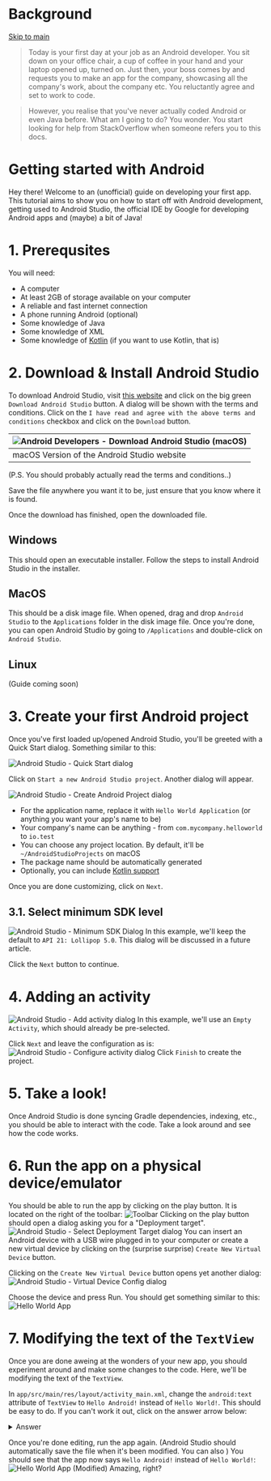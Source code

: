 # Background
[Skip to main](#main)

> Today is your first day at your job as an Android developer. You sit down on your office chair, a cup of coffee in your hand and your laptop opened up, turned on. Just then, your boss comes by and requests you to make an app for the company, showcasing all the company's work, about the company etc. You reluctantly agree and set to work to code.

> However, you realise that you've never actually coded Android or even Java before. What am I going to do? You wonder. You start looking for help from StackOverflow when someone refers you to this docs.

<a name="main"></a>

# Getting started with Android
Hey there! Welcome to an (unofficial) guide on developing your first app. This tutorial aims to show you on how to start off with Android development, getting used to Android Studio, the official IDE by Google for developing Android apps and (maybe) a bit of Java!

# 1. Prerequsites
You will need:
- A computer
- At least 2GB of storage available on your computer
- A reliable and fast internet connection
- A phone running Android (optional)
- Some knowledge of Java
- Some knowledge of XML
- Some knowledge of [Kotlin][kotlin] (if you want to use Kotlin, that is)

# 2. Download & Install Android Studio
To download Android Studio, visit [this website][android-studio-download] and click on the big green `Download Android Studio` button. A dialog will be shown with the terms and conditions. Click on the `I have read and agree with the above terms and conditions` checkbox and click on the `Download` button.

| ![Android Developers - Download Android Studio (macOS)](/src/assets/android-studio/android-studio-download-mac.jpg) |
|-|
| macOS Version of the Android Studio website |

(P.S. You should probably actually read the terms and conditions..)

Save the file anywhere you want it to be, just ensure that you know where it is found.

Once the download has finished, open the downloaded file.

## Windows
This should open an executable installer. Follow the steps to install Android Studio in the installer.

## MacOS
This should be a disk image file. When opened, drag and drop `Android Studio` to the `Applications` folder in the disk image file. Once you're done, you can open Android Studio by going to `/Applications` and double-click on `Android Studio`.

## Linux
(Guide coming soon)

# 3. Create your first Android project
Once you've first loaded up/opened Android Studio, you'll be greeted with a Quick Start dialog. Something similar to this:

![Android Studio - Quick Start dialog](/src/assets/android-studio/android-studio-quickstart.jpg)

Click on `Start a new Android Studio project`. Another dialog will appear.

![Android Studio - Create Android Project dialog](/src/assets/android-studio/android-studio-create-project.jpg)

- For the application name, replace it with `Hello World Application` (or anything you want your app's name to be)
- Your company's name can be anything - from `com.mycompany.helloworld` to `io.test`
- You can choose any project location. By default, it'll be `~/AndroidStudioProjects` on macOS <!-- TODO: Add Windows location -->
- The package name should be automatically generated
- Optionally, you can include [Kotlin support][kotlin]

Once you are done customizing, click on `Next`.

## 3.1. Select minimum SDK level
![Android Studio - Minimum SDK Dialog](/src/assets/android-studio/android-studio-min-sdk.jpg)
In this example, we'll keep the default to `API 21: Lollipop 5.0`. This dialog will be discussed in a future article.

Click the `Next` button to continue.

# 4. Adding an activity
![Android Studio - Add activity dialog](/src/assets/android-studio/android-studio-add-activity.jpg)
In this example, we'll use an `Empty Activity`, which should already be pre-selected.

Click `Next` and leave the configuration as is:
![Android Studio - Configure activity dialog](/src/assets/android-studio/android-studio-configure-activity.jpg)
Click `Finish` to create the project.

# 5. Take a look!
Once Android Studio is done syncing Gradle dependencies, indexing, etc., you should be able to interact with the code. Take a look around and see how the code works.

# 6. Run the app on a physical device/emulator
You should be able to run the app by clicking on the play button. It is located on the right of the toolbar:
![Toolbar](/src/assets/android-studio/android-studio-toolbar-play.jpg)
Clicking on the play button should open a 
dialog asking you for a "Deployment target". 
![Android Studio - Select Deployment Target dialog](/src/assets/android-studio/android-studio-select-deployment-target.jpg)
You can insert an Android device with a USB wire plugged in to your computer or create a new virtual device by clicking on the (surprise surprise) `Create New Virtual Device` button.

Clicking on the `Create New Virtual Device` button opens yet another dialog:
![Android Studio - Virtual Device Config dialog](/src/assets/android-studio/android-studio-virtual-device-config.jpg)

Choose the device and press Run. You should get something similar to this:
![Hello World App](/src/assets/hello-world-app/hello-world-app-initial.png)

# 7. Modifying the text of the `TextView`
Once you are done aweing at the wonders of your new app, you should experiment around and make some changes to the code. Here, we'll be modifying the text of the `TextView`.

In `app/src/main/res/layout/activity_main.xml`, change the `android:text` attribute of `TextView` to `Hello Android!` instead of `Hello World!`. This should be easy to do. If you can't work it out, click on the answer arrow below:

<details>
<summary>Answer</summary>

```xml
<!-- Copy and paste this code -->
<TextView
	android:layout_width="wrap_content"
	android:layout_height="wrap_content"
	android:text="Hello Android!"
	app:layout_constraintBottom_toBottomf="parent"
	app:layout_constraintLeft_toLeftOf="parent"
	app:layout_constraintRight_toRightOf="parent"
	app:layout_constraintTop_toTopOf="parent" />
```
</details>

Once you're done editing, run the app again. (Android Studio should automatically save the file when it's been modified. You can also ) You should see that the app now says `Hello Android!` instead of `Hello World!`:
![Hello World App (Modified)](/src/assets/hello-world-app/hello-world-app-android.png)
Amazing, right?

[android-studio-download]: https://developer.android.com/studio/index.html
[kotlin]: https://kotlinlang.org